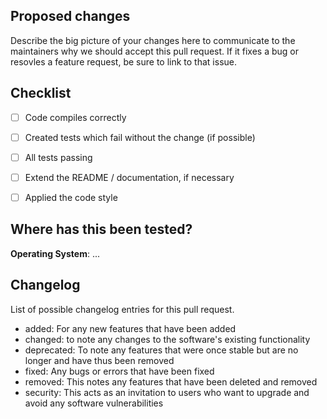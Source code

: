 ## Proposed changes

Describe the big picture of your changes here to communicate to the maintainers why we should accept this pull request. If it fixes a bug or resovles a feature request, be sure to link to that issue.


## Checklist

- [ ] Code compiles correctly
- [ ] Created tests which fail without the change (if possible)
- [ ] All tests passing
- [ ] Extend the README / documentation, if necessary
- [ ] Applied the code style


## Where has this been tested?

**Operating System**: ...


## Changelog

List of possible changelog entries for this pull request.

- added: For any new features that have been added
- changed: to note any changes to the software's existing functionality
- deprecated: To note any features that were once stable but are no longer and have thus been removed
- fixed: Any bugs or errors that have been fixed
- removed: This notes any features that have been deleted and removed
- security: This acts as an invitation to users who want to upgrade and avoid any software vulnerabilities
